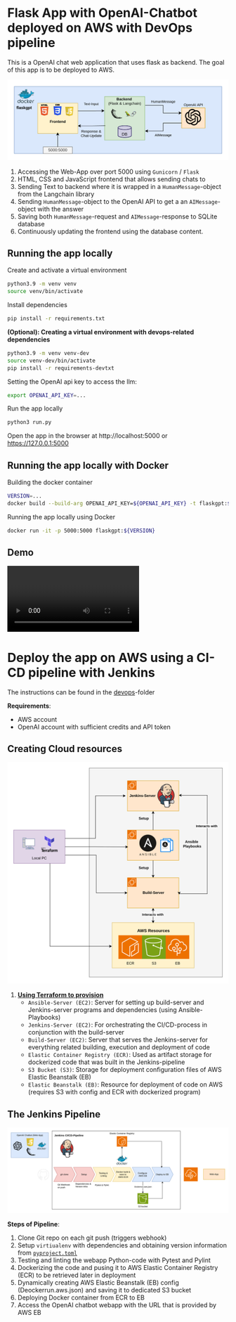 # Flask App with OpenAI-Chatbot deployed on AWS with DevOps pipeline

This is a OpenAI chat web application that uses flask as backend. The goal of this app is to be deployed to AWS.

![webapp](images/program_overview.png)

1. Accessing the Web-App over port 5000 using `Gunicorn` / `Flask`
2. HTML, CSS and JavaScript frontend that allows sending chats to 
3. Sending Text to backend where it is wrapped in a `HumanMessage`-object from the Langchain library
4. Sending `HumanMessage`-object to the OpenAI API to get a an `AIMessage`-object with the answer
5. Saving both `HumanMessage`-request and `AIMessage`-response to SQLite database
6. Continuously updating the frontend using the database content.


## Running the app locally
Create and activate a virtual environment
```bash
python3.9 -m venv venv
source venv/bin/activate
```

Install dependencies
```bash
pip install -r requirements.txt
```

**(Optional): Creating a virtual environment with devops-related dependencies**
```bash
python3.9 -m venv venv-dev
source venv-dev/bin/activate
pip install -r requirements-devtxt
```

Setting the OpenAI api key to access the llm:
```bash
export OPENAI_API_KEY=...
```

Run the app locally
```bash
python3 run.py
```
Open the app in the browser at http://localhost:5000 or https://127.0.0.1:5000
   
## Running the app locally with Docker
Building the docker container
```bash
VERSION=...
docker build --build-arg OPENAI_API_KEY=${OPENAI_API_KEY} -t flaskgpt:${VERSION} .
```
Running the app locally using Docker
```bash
docker run -it -p 5000:5000 flaskgpt:${VERSION}
```

## Demo

<video controls src="images/demo.mp4" title="Demo"></video>


# Deploy the app on AWS using a CI-CD pipeline with Jenkins

The instructions can be found in the [devops](./devops/)-folder

**Requirements**:

- AWS account
- OpenAI account with sufficient credits and API token


## Creating Cloud resources

![cloud resources](images/provisioning.png)

1. <u><b>Using Terraform to provision</b></u>
   - `Ansible-Server (EC2)`: Server for setting up build-server and Jenkins-server programs and dependencies (using Ansible-Playbooks)
   - `Jenkins-Server (EC2)`: For orchestrating the CI/CD-process in conjunction with the build-server
   - `Build-Server (EC2)`: Server that serves the Jenkins-server for everything related building, execution and deployment of code
   - `Elastic Container Registry (ECR)`: Used as artifact storage for dockerized code that was built in the Jenkins-pipeline
   - `S3 Bucket (S3)`: Storage for deployment configuration files of AWS Elastic Beanstalk (EB)
   - `Elastic Beanstalk (EB)`: Resource for deployment of code on AWS (requires S3 with config and ECR with dockerized program)

## The Jenkins Pipeline

![overview](images/CICD_overview.png)

**Steps of Pipeline**:
1. Clone Git repo on each git push (triggers webhook)
2. Setup `virtiualenv` with dependencies and obtaining version information from [`pyproject.toml`](pyproject.toml#3)
3. Testing and linting the webapp Python-code with Pytest and Pylint
4. Dockerizing the code and pusing it to AWS Elastic Container Registry (ECR) to be retrieved later in deployment
5. Dynamically creating AWS Elastic Beanstalk (EB) config (Deockerrun.aws.json) and saving it to dedicated S3 bucket
6. Deploying Docker container from ECR to EB
7. Access the OpenAI chatbot webapp with the URL that is provided by AWS EB